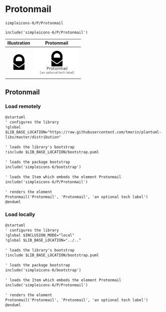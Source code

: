 # Protonmail


```text
simpleicons-6/P/Protonmail
```

```text
include('simpleicons-6/P/Protonmail')
```



| Illustration | Protonmail |
| :---: | :---: |
| ![illustration for Illustration](../../simpleicons-6/P/Protonmail.png) | ![illustration for Protonmail](../../simpleicons-6/P/Protonmail.Local.png) |




## Protonmail

### Load remotely
```plantuml
@startuml
' configures the library
!global $LIB_BASE_LOCATION="https://raw.githubusercontent.com/tmorin/plantuml-libs/master/distribution"

' loads the library's bootstrap
!include $LIB_BASE_LOCATION/bootstrap.puml

' loads the package bootstrap
include('simpleicons-6/bootstrap')

' loads the Item which embeds the element Protonmail
include('simpleicons-6/P/Protonmail')

' renders the element
Protonmail('Protonmail', 'Protonmail', 'an optional tech label')
@enduml
```

### Load locally
```plantuml
@startuml
' configures the library
!global $INCLUSION_MODE="local"
!global $LIB_BASE_LOCATION="../.."

' loads the library's bootstrap
!include $LIB_BASE_LOCATION/bootstrap.puml

' loads the package bootstrap
include('simpleicons-6/bootstrap')

' loads the Item which embeds the element Protonmail
include('simpleicons-6/P/Protonmail')

' renders the element
Protonmail('Protonmail', 'Protonmail', 'an optional tech label')
@enduml
```

